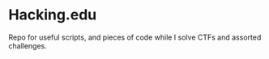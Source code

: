 # Hacking.edu
Repo for useful scripts, and pieces of code while I solve CTFs and assorted challenges. 
